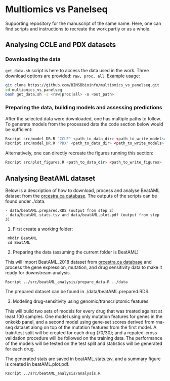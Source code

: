 # Multiomics vs Panelseq

Supporting repository for the manuscript of the same name. Here, one can find scripts and instructions to recreate the work partly or as a whole.

## Analysing CCLE and PDX datasets 

###  Downloading the data
```get_data.sh``` script is here to access the data used in the work. Three download options are provided: ```raw, proc, all```. Example usage: 
 ```bash
 git clone https://github.com/BIMSBbioinfo/multiomics_vs_panelseq.git
 cd multiomics_vs_panelseq
 bash get_data.sh -s <raw|proc|all> -o <out_path>
 ```
### Preparing the data, building models and assessing predictions
After the selected data were downloaded, one has multiple paths to follow. 
To generate models from the processed data the code section below would be sufficient:
 ```R
 Rscript src/model_DR.R "CCLE" <path_to_data_dir> <path_to_write_models>
 Rscript src/model_DR.R "PDX" <path_to_data_dir> <path_to_write_models>
 ```
Alternatively, one can directly recreate the figures running this section:
 ```R
 Rscript src/plot_figures.R <path_to_data_dir> <path_to_write_figures>
 ```


## Analysing BeatAML dataset

Below is a description of how to download, process and analyse BeatAML dataset from the [orcestra.ca database](https://www.orcestra.ca/pset/canonical).
The outputs of the scripts can be found under ./data. 

	- data/beatAML.prepared.RDS (output from step 2)
	- data/beatAML.stats.tsv and data/beatAML.plot.pdf (output from step 3)

1. First create a working folder:

```
 mkdir BeatAML 
 cd BeatAML
```

2. Preparing the data (assuming the current folder is BeatAML)
  
This will import BeatAML_2018 dataset from [orcestra.ca database](https://www.orcestra.ca/pset/canonical) and process the 
gene expression, mutation, and drug sensitivity data to make it ready for downstream analysis.  
  
  ```
  Rscript ../src/beatAML_analysis/prepare_data.R ../data 
  ```
The prepared dataset can be found in ./data/beatAML.prepared.RDS. 

3. Modeling drug-sensitivity using genomic/transcriptomic features 

This will build two sets of models for every drug that was treated against at least 100 samples. 
One model using only mutation features for genes in the onkokb panel, and a second model 
using gene-set scores derived from rna-seq dataset along on top of the mutation features from the first model. 
A train/test split will be created for each drug (70/30); and a repated-cross-validation procedure will 
be followed on the training data. The performance of the models will be tested on the test split and 
statistics will be generated for each drug. 

The generated stats are saved in beatAML.stats.tsv, and a summary figure is created in beatAML.plot.pdf. 

  ```
  Rscript ../src/beatAML_analysis/analysis.R
  ```







